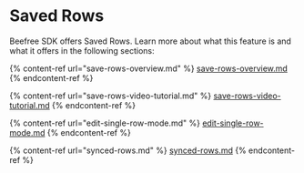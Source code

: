 # Saved Rows

Beefree SDK offers Saved Rows. Learn more about what this feature is and what it offers in the following sections:

{% content-ref url="save-rows-overview.md" %}
[save-rows-overview.md](save-rows-overview.md)
{% endcontent-ref %}

{% content-ref url="save-rows-video-tutorial.md" %}
[save-rows-video-tutorial.md](save-rows-video-tutorial.md)
{% endcontent-ref %}

{% content-ref url="edit-single-row-mode.md" %}
[edit-single-row-mode.md](edit-single-row-mode.md)
{% endcontent-ref %}

{% content-ref url="synced-rows.md" %}
[synced-rows.md](synced-rows.md)
{% endcontent-ref %}

